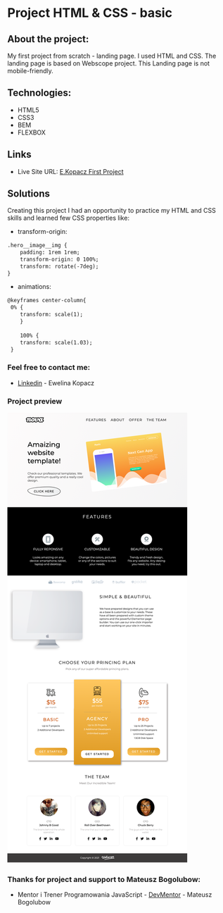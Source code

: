 # Project HTML & CSS - basic

## About the project:

My first project from scratch - landing page. I used HTML and CSS. 
The landing page is based on Webscope project. This Landing page is not mobile-friendly.

## Technologies:

* HTML5
* CSS3
* BEM
* FLEXBOX

## Links

* Live Site URL: [E.Kopacz First Project](https://ekopacz-first-project.netlify.app)

## Solutions
Creating this project I had an opportunity to practice my HTML and CSS skills and learned few CSS properties like:

* transform-origin:

```
.hero__image__img {
    padding: 1rem 1rem;
    transform-origin: 0 100%;
    transform: rotate(-7deg);
}
```

* animations:

```
@keyframes center-column{
 0% {
    transform: scale(1);
    }

    100% {
    transform: scale(1.03);
 }
 ```

### Feel free to contact me:

* [Linkedin](https://www.linkedin.com/in/ewelina-kopacz-929559100/) - Ewelina Kopacz

### Project preview

![Project-preview](./assets/project-preview.png)

### Thanks for project and support to Mateusz Bogolubow:
* Mentor i Trener Programowania JavaScript - [DevMentor](https://devmentor.pl/) - Mateusz Bogolubow





